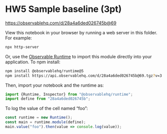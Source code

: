 # HW5 Sample baseline (3pt)

https://observablehq.com/d/28a4a6ded026745b@69

View this notebook in your browser by running a web server in this folder. For
example:

~~~sh
npx http-server
~~~

Or, use the [Observable Runtime](https://github.com/observablehq/runtime) to
import this module directly into your application. To npm install:

~~~sh
npm install @observablehq/runtime@5
npm install https://api.observablehq.com/d/28a4a6ded026745b@69.tgz?v=3
~~~

Then, import your notebook and the runtime as:

~~~js
import {Runtime, Inspector} from "@observablehq/runtime";
import define from "28a4a6ded026745b";
~~~

To log the value of the cell named “foo”:

~~~js
const runtime = new Runtime();
const main = runtime.module(define);
main.value("foo").then(value => console.log(value));
~~~
